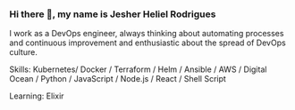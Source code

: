 ### Hi there 👋, my name is Jesher Heliel Rodrigues

I work as a DevOps engineer, always thinking about automating processes and continuous improvement and enthusiastic about the spread of DevOps culture.

Skills: Kubernetes/ Docker / Terraform / Helm / Ansible / AWS / Digital Ocean / Python / JavaScript / Node.js / React / Shell Script 

Learning: Elixir
